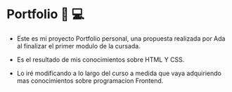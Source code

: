 

# Portfolio  :frowning_person: :computer:
- Este es mi proyecto Portfolio personal, una propuesta realizada por Ada al finalizar el primer modulo de la cursada.
 
- Es el resultado de mis conocimientos sobre HTML Y CSS.
 
- Lo iré modificando a lo largo del curso a medida que vaya adquiriendo mas conocimientos sobre programacion Frontend.
>
